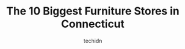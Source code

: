 ---
layout: ampstory
image: https://i0.wp.com/paketmu.com/wp-content/uploads/2023/06/eds-discount-furniture-0-in-connecticut-1686369687.jpeg?resize=640,853
author: techidn
featured: false
description: Explore the diverse Furniture Store scene in Connecticut, home to an incredible selection of 10 establishments catering to every taste. Whether youre in search of iconic favorites or undisc
title: The 10 Biggest Furniture Stores in Connecticut
cover:
   title: The 10 Biggest Furniture Stores in Connecticut
   subtitle: RICKPATE
   background: https://paketmu.com/wp-content/uploads/2023/06/eds-discount-furniture-0-in-connecticut-1686369687.jpeg

pages: 
 - layout: thirds
   top: <h1>#1 Jordans Furniture New Haven</h1>
   bottom: "<p>My experience was long, but handled professionally. Due to covid I ordered in February 2021 and accepted delivery of my sectional January 2022. My sectional did have a co</p>"
   background: https://paketmu.com/wp-content/uploads/2023/06/eds-discount-furniture-1-in-connecticut-1686369688.jpeg
   backgroundblur: true
 - layout: thirds
   top: <h1>#2 Bobs Discount Furniture and Mattress Store</h1>
   bottom: "<p>Store its self is a little dated but the staff was extremely friendly and the furniture is very well displayed.They even have a refreshment area.We didnt buy this vist.T</p>"
   background: https://paketmu.com/wp-content/uploads/2023/06/eds-discount-furniture-2-in-connecticut-1686369690.jpeg
   cta:
      link: https://paketmu.com/the-10-biggest-furniture-stores-in-connecticut/
      text: The 10 Biggest Furniture Stores in Connecticut
 - layout: thirds
   top: <h1>#3 US FURNITURE</h1>
   bottom: "<p>Fred our service guy was wonderful no pressure very patient and helpful.  I Couldnt  find style on floor that I was looking for . He found it right away web system in </p>"
   background: https://paketmu.com/wp-content/uploads/2023/06/eds-discount-furniture-3-in-connecticut-1686369691.jpeg
   cta:
      link: https://paketmu.com/the-10-biggest-furniture-stores-in-connecticut/
      text: The 10 Biggest Furniture Stores in Connecticut
 - layout: thirds
   top: <h1>#4 US FURNITURE</h1>
   bottom: "<p>519 Boston Post Rd, Orange, CT 06477, United States</p>"
   background: https://images.unsplash.com/photo-1510906594845-bc082582c8cc?ixlib=rb-4.0.3&ixid=MnwxMjA3fDB8MHxwaG90by1wYWdlfHx8fGVufDB8fHx8&auto=format&fit=crop&w=640&h=853&q=80
   cta:
      link: https://paketmu.com/the-10-biggest-furniture-stores-in-connecticut/
      text: The 10 Biggest Furniture Stores in Connecticut
 - layout: thirds
   top: <h1>#5 Lisys Discount Furniture</h1>
   bottom: "<p>439 Ella T Grasso Blvd, New Haven, CT 06519, United States</p>"
   background: https://images.unsplash.com/photo-1604871000636-074fa5117945?ixlib=rb-4.0.3&ixid=MnwxMjA3fDB8MHxwaG90by1wYWdlfHx8fGVufDB8fHx8&auto=format&fit=crop&w=640&h=853&q=80
   cta:
      link: https://paketmu.com/the-10-biggest-furniture-stores-in-connecticut/
      text: The 10 Biggest Furniture Stores in Connecticut
 - layout: thirds
   top: <h1>#6 US FURNITURE</h1>
   bottom: "<p>4545 Main St, Bridgeport, CT 06606, United States</p>"
   background: https://images.unsplash.com/photo-1618556658017-fd9c732d1360?ixlib=rb-4.0.3&ixid=MnwxMjA3fDB8MHxwaG90by1wYWdlfHx8fGVufDB8fHx8&auto=format&fit=crop&w=640&h=853&q=80
   cta:
      link: https://paketmu.com/the-10-biggest-furniture-stores-in-connecticut/
      text: The 10 Biggest Furniture Stores in Connecticut
 - layout: thirds
   top: <h1>#7 Railroad Stores Furniture and Mattress Center</h1>
   bottom: "<p>1131 Campbell Ave, West Haven, CT 06516, United States</p>"
   background: https://images.unsplash.com/photo-1547366785-564103df7e13?ixlib=rb-4.0.3&ixid=MnwxMjA3fDB8MHxwaG90by1wYWdlfHx8fGVufDB8fHx8&auto=format&fit=crop&w=640&h=853&q=80
   cta:
      link: https://paketmu.com/the-10-biggest-furniture-stores-in-connecticut/
      text: The 10 Biggest Furniture Stores in Connecticut
 - layout: thirds
   middle: Continue reading...
   background: https://images.unsplash.com/photo-1484589065579-248aad0d8b13?ixlib=rb-4.0.3&ixid=MnwxMjA3fDB8MHxwaG90by1wYWdlfHx8fGVufDB8fHx8&auto=format&fit=crop&w=640&h=853&q=80
   cta:
      link: https://paketmu.com/the-10-biggest-furniture-stores-in-connecticut/
      text: The 10 Biggest Furniture Stores in Connecticut
      
---